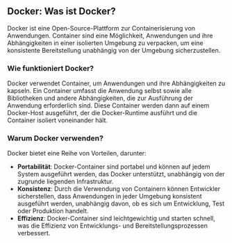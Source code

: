 ## Docker: Was ist Docker?

Docker ist eine Open-Source-Plattform zur Containerisierung von Anwendungen. Container sind eine Möglichkeit, Anwendungen und ihre Abhängigkeiten in einer isolierten Umgebung zu verpacken, um eine konsistente Bereitstellung unabhängig von der Umgebung sicherzustellen.

### Wie funktioniert Docker?

Docker verwendet Container, um Anwendungen und ihre Abhängigkeiten zu kapseln. Ein Container umfasst die Anwendung selbst sowie alle Bibliotheken und andere Abhängigkeiten, die zur Ausführung der Anwendung erforderlich sind. Diese Container werden dann auf einem Docker-Host ausgeführt, der die Docker-Runtime ausführt und die Container isoliert voneinander hält.

### Warum Docker verwenden?

Docker bietet eine Reihe von Vorteilen, darunter:

- **Portabilität**: Docker-Container sind portabel und können auf jedem System ausgeführt werden, das Docker unterstützt, unabhängig von der zugrunde liegenden Infrastruktur.
- **Konsistenz**: Durch die Verwendung von Containern können Entwickler sicherstellen, dass Anwendungen in jeder Umgebung konsistent ausgeführt werden, unabhängig davon, ob es sich um Entwicklung, Test oder Produktion handelt.
- **Effizienz**: Docker-Container sind leichtgewichtig und starten schnell, was die Effizienz von Entwicklungs- und Bereitstellungsprozessen verbessert.

